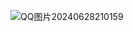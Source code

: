 ![QQ图片20240628210159](https://github.com/user-attachments/assets/6ad96eda-a2be-4ba8-96d4-684cc2911a29)
